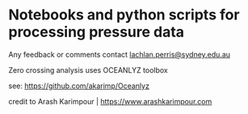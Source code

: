 # Notebooks and python scripts for processing pressure data

Any feedback or comments contact lachlan.perris@sydney.edu.au


Zero crossing analysis uses OCEANLYZ toolbox

see: https://github.com/akarimp/Oceanlyz 

credit to Arash Karimpour | https://www.arashkarimpour.com

